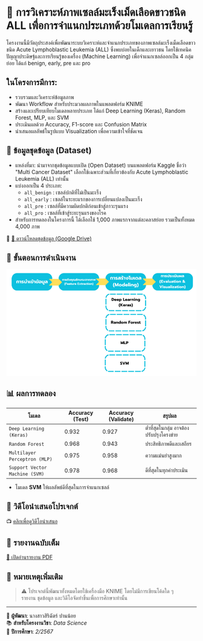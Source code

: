 # 🧬 การวิเคราะห์ภาพเซลล์มะเร็งเม็ดเลือดขาวชนิด ALL เพื่อการจำแนกประเภทด้วยโมเดลการเรียนรู้ 

โครงงานนี้มีวัตถุประสงค์เพื่อพัฒนาระบบวิเคราะห์และจำแนกประเภทของภาพเซลล์มะเร็งเม็ดเลือดขาวชนิด Acute Lymphoblastic Leukemia (ALL) ซึ่งพบบ่อยในเด็กและเยาวชน โดยใช้เทคนิคปัญญาประดิษฐ์และการเรียนรู้ของเครื่อง (Machine Learning) เพื่อจำแนกเซลล์ออกเป็น 4 กลุ่มย่อย ได้แก่ benign, early, pre และ pro

## ในโครงการมีการ:
- รวบรวมและวิเคราะห์ข้อมูลภาพ
- พัฒนา Workflow สำหรับประมวลผลภาพในแพลตฟอร์ม KNIME
- สร้างและเปรียบเทียบโมเดลหลายประเภท ได้แก่ Deep Learning (Keras), Random Forest, MLP, และ SVM
- ประเมินผลด้วย Accuracy, F1-score และ Confusion Matrix
- นำเสนอผลลัพธ์ในรูปแบบ Visualization เพื่อความเข้าใจที่ชัดเจน
  
## 📁 ข้อมูลชุดข้อมูล (Dataset)

- แหล่งที่มา: นำมาจากชุดข้อมูลแบบเปิด (Open Dataset) บนแพลตฟอร์ม Kaggle ชื่อว่า "Multi Cancer Dataset" เลือกใช้เฉพาะส่วนที่เกี่ยวข้องกับ Acute Lymphoblastic Leukemia (ALL) เท่านั้น 
- แบ่งออกเป็น 4 ประเภท:
  - `all_benign` : เซลล์ปกติที่ไม่เป็นมะเร็ง
  - `all_early` : เซลล์ในระยะแรกของการเปลี่ยนแปลงเป็นมะเร็ง
  - `all_pre` : เซลล์ที่มีความผิดปกติก่อนเข้าสู่ภาวะรุนแรง
  - `all_pro` : เซลล์ที่เข้าสู่ระยะรุนแรงของโรค
- สำหรับการทดลองในโครงการนี้ ได้เลือกใช้ 1,000 ภาพแรกจากแต่ละคลาสย่อย รวมเป็นทั้งหมด 4,000 ภาพ 

🔗 [📂 ดาวน์โหลดชุดข้อมูล (Google Drive)](https://drive.google.com/file/d/1JxeIWdxCIpTOKOjK_TjxJVdu6ldFgITr/view?usp=sharing)

## 🧪 ขั้นตอนการดำเนินงาน
![ขั้นตอนการดำเนินงาน](assets/1.png)

## 📊 ผลการทดลอง

| โมเดล | Accuracy (Test)| Accuracy (Validate) | สรุปผล |
|-------------------------------|------------|-------------|-------------------------------|
| `Deep Learning (Keras)` | 0.932 | 0.927 | ต่ำที่สุดในกลุ่ม อาจต้องปรับปรุงโครงข่าย |
| `Random Forest` |0.968 | 0.943 | ประสิทธิภาพดีและเสถียร |
| `Multilayer Perceptron (MLP)` | 0.975 | 0.958 | ความแม่นยำสูงมาก |
| `Support Vector Machine (SVM)` | 0.978 | 0.968 | ดีที่สุดในทุกค่าประเมิน |

- โมเดล **SVM** ให้ผลลัพธ์ดีที่สุดในการจำแนกเซลล์

## 🎥 วิดีโอนำเสนอโปรเจกต์

📺 [คลิกเพื่อดูวิดีโอนำเสนอ](https://drive.google.com/file/d/12MTRZovXodTAMMyR801WaMSs7okX1I6A/view?usp=drive_link)

## 📄 รายงานฉบับเต็ม

[📄 เปิดอ่านรายงาน PDF](https://drive.google.com/file/d/1CVM14l4r9nVEpv9isX_muls_8J5-uj0i/view?usp=drive_link)

## 🔧 หมายเหตุเพิ่มเติม

> ⚠️ โปรเจกต์นี้พัฒนาทั้งหมดโดยใช้เครื่องมือ KNIME โดยไม่มีการเขียนโค้ดใด ๆ  
> รายงาน ชุดข้อมูล และวิดีโอจัดทำขึ้นเพื่อการศึกษาเท่านั้น

---

📌 **ผู้พัฒนา**: นางสาวสิริฉัตร์ ปานน้อย  
📚 **สำหรับโครงงานวิชา**: *Data Science*  
📅 **ปีการศึกษา**: *2/2567*
